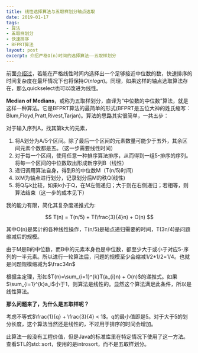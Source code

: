```yaml
---
title: 线性选择算法与五取样划分轴点选取
date: 2019-01-17
tags:
- 算法
- 五取样划分
- 快速排序
- BFPRT算法
layout: post
excerpt: 介绍严格O(n)时间的选择算法——五取样划分
---
```


前面[介绍过](/2018/11/quicksort-optimization)，若能在严格线性时间内选择出一个足够接近中位数的数，快速排序的时间复杂度在最坏情况下也将保持$O(nlogn)$。同理，如果这样的轴点选取算法存在，那么quickselect也可以改进为线性。

**Median of Medians**，或称为五取样划分，直译为“中位数的中位数”算法，就是这样一种算法。它是BFPRT算法的最简单的形式(BFPRT是五位大神的姓氏缩写：Blum,Floyd,Pratt,Rivest,Tarjan)。算法的思路其实很简单，一共五步：

对于输入序列A，找其第k大的元素，
1. 将A划分为A/5个区间。除了最后一个区间的元素数量可能少于五外，其余区间元素个数都是五。（这一步需要线性时间）
2. 对于每一个区间，使用任意一种排序算法排序，从而得到一组5-排序的序列。将每一个区间的中位数取出形成新序列B（线性）
3. 递归调用算法自身，得到B的中位数M（T(n/5)时间）
4. 以M为轴点进行划分，记录划分后M的秩Q(线性)
5. 将Q与k比较，如果k小于Q，在M左侧递归；大于则在右侧递归；若相等，则算法结束（这一步的成本见下）

我的能力有限，简化其复杂度递推式为:

$$
T(n) = T(n/5) + T(\frac{3}{4}n) + O(n)
$$

其中O(n)是累计的各种线性操作，T(n/5)是轴点递归需要的时间，T(3n/4)是问题缩减后的规模。

由于M是B的中位数，而B中的元素本身也是中位数，都至少大于或小于对应5-序列的一半元素。所以进行一轮算法后，问题的规模至少会缩减1/2*1/2=1/4。也就是问题规模缩减为$\frac34n$

根据主定理，形如$T(n)=\sum_{i=1}^{k}T(a_{i}n) + O(n)$的递推式。如果$\sum_{i=1}^{k}a_i$小于1，则算法是线性的。显然这个算法满足此条件，所以是线性算法。

**那么问题来了，为什么是五取样呢？**

考虑不等式$\frac{1}{q} + \frac{3}{4} < 1$。q的最小值即是5。对于大于5的划分长度，这个算法当然还是线性的，不过用于排序的时间会增加。

此算法一般没有工程价值，但是Java的标准库里在特定情况下使用了这一方法。查看STL的std::sort，使用的是introsort，而不是五取样划分。
